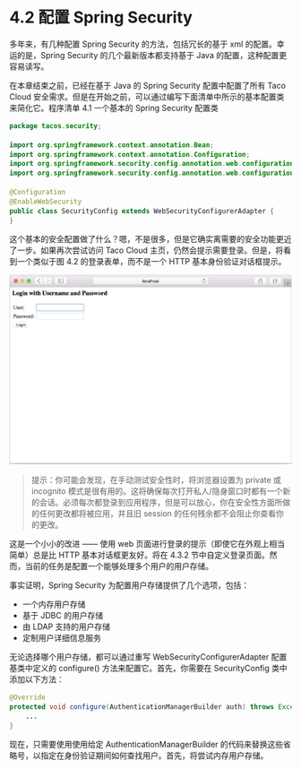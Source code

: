 # 4.2 配置 Spring Security

多年来，有几种配置 Spring Security 的方法，包括冗长的基于 xml 的配置。幸运的是，Spring Security 的几个最新版本都支持基于 Java 的配置，这种配置更容易读写。

在本章结束之前，已经在基于 Java 的 Spring Security 配置中配置了所有 Taco Cloud 安全需求。但是在开始之前，可以通过编写下面清单中所示的基本配置类来简化它。程序清单 4.1 一个基本的 Spring Security 配置类

```java
package tacos.security;
​
import org.springframework.context.annotation.Bean;
import org.springframework.context.annotation.Configuration;
import org.springframework.security.config.annotation.web.configuration.EnableWebSecurity;
import org.springframework.security.config.annotation.web.configuration.WebSecurityConfigurerAdapter;
​
@Configuration
@EnableWebSecurity
public class SecurityConfig extends WebSecurityConfigurerAdapter {
}
```

这个基本的安全配置做了什么？嗯，不是很多，但是它确实离需要的安全功能更近了一步。如果再次尝试访问 Taco Cloud 主页，仍然会提示需要登录。但是，将看到一个类似于图 4.2 的登录表单，而不是一个 HTTP 基本身份验证对话框提示。

![&#x56FE; 4.2 Spring Security &#x63D0;&#x4F9B;&#x4E86;&#x4E00;&#x4E2A;&#x514D;&#x8D39;&#x7684;&#x666E;&#x901A;&#x767B;&#x5F55;&#x9875;&#x9762;](../../.gitbook/assets/tu-4.2-spring-security-ti-gong-le-yi-ge-mian-fei-de-pu-tong-deng-lu-ye-mian.jpg)

> 提示：你可能会发现，在手动测试安全性时，将浏览器设置为 private 或 incognito 模式是很有用的。这将确保每次打开私人/隐身窗口时都有一个新的会话。必须每次都登录到应用程序，但是可以放心，你在安全性方面所做的任何更改都将被应用，并且旧 session 的任何残余都不会阻止你查看你的更改。

这是一个小小的改进 —— 使用 web 页面进行登录的提示（即使它在外观上相当简单）总是比 HTTP 基本对话框更友好。将在 4.3.2 节中自定义登录页面。然而，当前的任务是配置一个能够处理多个用户的用户存储。

事实证明，Spring Security 为配置用户存储提供了几个选项，包括：

* 一个内存用户存储
* 基于 JDBC 的用户存储
* 由 LDAP 支持的用户存储
* 定制用户详细信息服务

无论选择哪个用户存储，都可以通过重写 WebSecurityConfigurerAdapter 配置基类中定义的 configure\(\) 方法来配置它。首先，你需要在 SecurityConfig 类中添加以下方法：

```java
@Override
protected void configure(AuthenticationManagerBuilder auth) throws Exception {
    ...
}
```

现在，只需要使用使用给定 AuthenticationManagerBuilder 的代码来替换这些省略号，以指定在身份验证期间如何查找用户。首先，将尝试内存用户存储。

